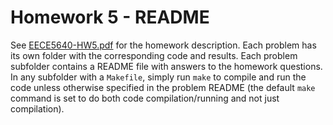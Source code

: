 # Homework 5 - README

See [EECE5640-HW5.pdf](EECE5640-HW5.pdf) for the homework description. Each problem has its own folder with the corresponding code and results. Each problem subfolder contains a README file with answers to the homework questions. In any subfolder with a `Makefile`, simply run `make` to compile and run the code unless otherwise specified in the problem README (the default `make` command is set to do both code compilation/running and not just compilation).

